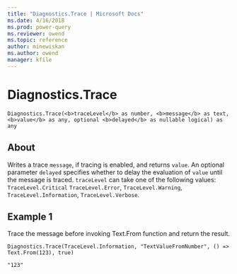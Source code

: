 ```yaml
---
title: "Diagnostics.Trace | Microsoft Docs"
ms.date: 4/16/2018
ms.prod: power-query
ms.reviewer: owend
ms.topic: reference
author: minewiskan
ms.author: owend
manager: kfile
---
```

# Diagnostics.Trace
`Diagnostics.Trace(<b>traceLevel</b> as number, <b>message</b> as text, <b>value</b> as any, optional <b>delayed</b> as nullable logical) as any`  
## About  
Writes a trace `message`, if tracing is enabled, and returns `value`. An optional parameter `delayed` specifies whether to delay the evaluation of `value` until the message is traced. `traceLevel` can take one of the following values: `TraceLevel.Critical` `TraceLevel.Error`, `TraceLevel.Warning`, `TraceLevel.Information`, `TraceLevel.Verbose`.   
  
## Example 1  
Trace the message before invoking Text.From function and return the result.  
  
`Diagnostics.Trace(TraceLevel.Information, "TextValueFromNumber", () => Text.From(123), true)`  
  
`"123"`  
